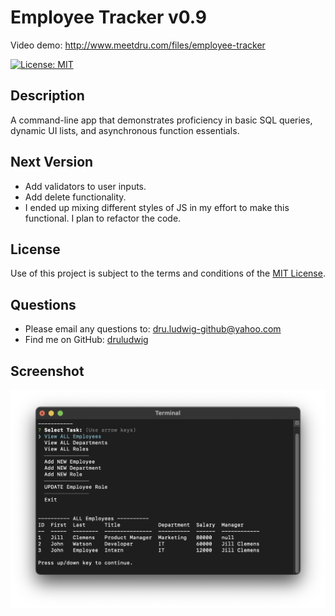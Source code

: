# Employee Tracker v0.9
  Video demo: <a href="http://www.meetdru.com/files/employee-tracker">http://www.meetdru.com/files/employee-tracker</a>

  [![License: MIT](https://img.shields.io/badge/License-MIT-yellow.svg)](https://opensource.org/licenses/MIT)
  ## Description
  A command-line app that demonstrates proficiency in basic SQL queries, dynamic UI lists, and asynchronous function essentials.
  
  ## Next Version
  - Add validators to user inputs.
  - Add delete functionality.
  - I ended up mixing different styles of JS in my effort to make this functional. I plan to refactor the code.
 
 
  ## License
  Use of this project is subject to the terms and conditions of the <a href="https://www.mit.edu/~amini/LICENSE.md">MIT License</a>.
  ## Questions
  - Please email any questions to: <a href="mailto:dru.ludwig-github@yahoo.com">dru.ludwig-github@yahoo.com</a>
  - Find me on GitHub: <a href="https://github.com/druludwig">druludwig</a>
  
## Screenshot

<img src="assets/screenshot.jpg">